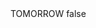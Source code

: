 <?xml version="1.0" encoding="UTF-8"?>
<CustomMetadata xmlns="http://soap.sforce.com/2006/04/metadata">
    <label>TOMORROW</label>
    <protected>false</protected>
</CustomMetadata>
